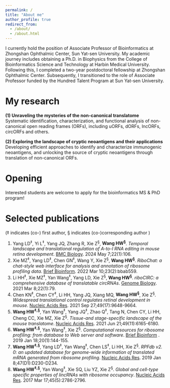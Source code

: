 ```yaml
---
permalink: /
title: "About me"
author_profile: true
redirect_from: 
  - /about/
  - /about.html
---
```


I currently hold the position of Associate Professor of Bioinformatics at Zhongshan Ophthalmic Center, Sun Yat-sen University. My academic journey includes obtaining a Ph.D. in Biophysics from the College of Bioinformatics Science and Technology at Harbin Medical University. Following this, I completed a two-year postdoctoral fellowship at Zhongshan Ophthalmic Center. Subsequently, I transitioned to the role of Associate Professor funded by the Hundred Talent Program at Sun Yat-sen University.


My research 
======
**(1) Unraveling the mysteries of the non-canonical translatome**<br/>
Systematic identification, characterization, and functional analysis of non-canonical open reading frames (ORFs), including uORFs, dORFs, lncORFs, circORFs and others.

**(2) Exploring the landscape of cryptic neoantigens and their applications**<br/>
Developing efficient approaches to identify and characterize immunogenic neoantigens, and unlocking the source of cryptic neoantigens through translation of non-canonical ORFs.

Opening
======
Interested students are welcome to apply for the bioinformatics MS & PhD program!

Selected publications
======
(‡ indicates (co-) first author, § indicates (co-)corresponding author )
1. Yang LD<sup>‡</sup>, Yi L<sup>‡</sup>, Yang JQ, Zhang R, Xie Z<sup>§</sup>, **Wang HW<sup>§</sup>**. _Temporal landscape and translational regulation of A-to-I RNA editing in mouse retina development_. [BMC Biology](https://pubmed.ncbi.nlm.nih.gov/38715001/). 2024 May 7;22(1):106.
1. Xie MZ<sup>‡</sup>, Yang LD<sup>‡</sup>, Chen GN<sup>‡</sup>, Wang Y, Xie Z<sup>§</sup>, **Wang HW<sup>§</sup>**. _RiboChat: a chat-style web interface for analysis and annotation of ribosome profiling data_. [Brief Bioinform](https://pubmed.ncbi.nlm.nih.gov/35043169/). 2022 Mar 10;23(2):bbab559.
1. Li HH<sup>‡</sup>, Xie MZ<sup>‡</sup>, Yan Wang<sup>‡</sup>, Yang LD, Xie Z<sup>§</sup>, **Wang HW<sup>§</sup>**. _riboCIRC: a comprehensive database of translatable circRNAs_. [Genome Biology](https://pubmed.ncbi.nlm.nih.gov/33685493/). 2021 Mar 8;22(1):79.
1. Chen KN<sup>‡</sup>, Chen CY<sup>‡</sup>, Li HH, Yang JQ, Xiang MQ, **Wang HW<sup>§</sup>**, Xie Z<sup>§</sup>. _Widespread translational control regulates retinal development in mouse_. [Nucleic Acids Res](https://pubmed.ncbi.nlm.nih.gov/34469513/). 2021 Sep 27;49(17):9648-9664.
1. **Wang HW<sup>‡,§</sup>**, Yan Wang<sup>‡</sup>, Yang JQ<sup>‡</sup>, Zhao Q<sup>‡</sup>, Tang N, Chen CY, Li HH, Cheng CC, Xie MZ, Xie Z<sup>§</sup>. _Tissue-and stage-specific landscape of the mouse translatome_. [Nucleic Acids Res](https://pubmed.ncbi.nlm.nih.gov/34107020/). 2021 Jun 21;49(11):6165-6180.
1. **Wang HW<sup>‡,§</sup>**, Yan Wang<sup>‡</sup>, Xie Z<sup>§</sup>. _Computational resources for ribosome profiling: from database to Web server and software_. [Brief Bioinform](https://pubmed.ncbi.nlm.nih.gov/28968766/) . 2019 Jan 18;20(1):144-155.
1. **Wang HW<sup>‡,§</sup>**, Yang LD<sup>‡</sup>, Yan Wang<sup>‡</sup>, Chen LS<sup>‡</sup>, Li HH, Xie Z<sup>§</sup>. _RPFdb v2. 0: an updated database for genome-wide information of translated mRNA generated from ribosome profiling_. [Nucleic Acids Res](https://pubmed.ncbi.nlm.nih.gov/30335166/). 2019 Jan 8;47(D1):D230-D234.
1. **Wang HW<sup>‡,§</sup>**, Yan Wang<sup>‡</sup>, Xie SQ, Liu YZ, Xie Z<sup>§</sup>. _Global and cell-type specific properties of lincRNAs with ribosome occupancy_. [Nucleic Acids Res](https://pubmed.ncbi.nlm.nih.gov/27738133/). 2017 Mar 17;45(5):2786-2796.
